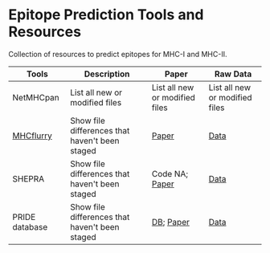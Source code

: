 # Epitope Prediction Tools and Resources

Collection of resources to predict epitopes for MHC-I and MHC-II.


| Tools | Description | Paper | Raw Data |
| --- | --- |--- |--- |
| NetMHCpan | List all new or modified files |List all new or modified files |List all new or modified files |
| [MHCflurry](https://github.com/openvax/mhcflurry)  | Show file differences that haven't been staged |[Paper](https://www.sciencedirect.com/science/article/pii/S2405471220302398) |[Data](https://data.mendeley.com/datasets/zx3kjzc3yx/3) |
| SHEPRA| Show file differences that haven't been staged |Code NA; [Paper](https://www.sciencedirect.com/science/article/pii/S1535947621000839) |[Data](https://data.mendeley.com/datasets/zx3kjzc3yx/3) |
| PRIDE database | Show file differences that haven't been staged |[DB](https://www.ebi.ac.uk/pride/); [Paper](https://com-mendeley-prod-publicsharing-pdfstore.s3.eu-west-1.amazonaws.com/6916-PUBMED/10.1093/nar/gky1106/gky1106_pdf.pdf?X-Amz-Security-Token=IQoJb3JpZ2luX2VjENP%2F%2F%2F%2F%2F%2F%2F%2F%2F%2FwEaCWV1LXdlc3QtMSJGMEQCIHAeKzS9uihmSS5ohdMXPvSsHDzB3ymVVtq%2FVXSQDb15AiAattEuyIGKzB%2Fz1Ow0Uiz33igfQ1uwix4tBguvYzm6kiqDBAgsEAQaDDEwODE2NjE5NDUwNSIMmZ2pUOxpSfOIV0u6KuAD7g%2BeECaTENwpDaPGZQWlwEWK15smo1fsbpLQyoicfJEg8qrl13GMrxNhVXt%2BfIVG2BfDbdJxEXoM5sOlvcvX%2BVMDxU5%2FxmvFy7GxUArWxEnkyefoUW%2FH5Ds3%2BFY3FiaWvfYyAgu7vBEHiq5jd00CSYcpab3jptAzgemycyXwBtD%2BuRDRxSnKXsfvEj9gHNcktUhzHFIPmPpFDIeSS%2BhvQ8I4zBlUEpL8yFLHuOUvYQdWNTKHEmTKvFHsX2sPWQv3bhgXWhovKnIRM3Tg%2BB%2B2fDMXzl9Y4pc0XjVzYfmg8jy36uvN2%2B7L5%2Fp47uEtpqY30t0OSLXqBCCExnxRirGSErHbM9mCyro6FYzcGEfDJzMPn3BsC2tfj9mQQGK7mU932h8%2BwJHECWI4jv9yK%2F%2FtltivSAz1CUHex4Kwgs30K%2B8KFHv5OfDpqiJkr16PUyFWEcR2YJcyq6SB4yhXg2LhfiGaABeObWyQjxoEq2wopkh9%2BBcaoRz2PCz7E1B9ilEHI51DwJshCf3txCB3R9bRMmf4%2F%2B7J9Fmvs9Kx7j%2BlWfuuMgFsQRKfQvkSp%2FyK4owbGvNKz7hJrjJXT3epsQWEo01wshOhjCNodnGNQD9E4uS%2ByxlPL3BbhNe9NUEen%2FfyMNqC4J0GOqYB3ltm%2FqqRiUarS8dNiWimMNne%2FBF4O3WrJIHSgytexBJEcSyrVU0ZssA%2B%2F578Uoz8gfVNE7l0G8z4BX597n%2F2UtUmInV%2FYPEgnpp7ifUDyGs96NKzGsN7MboclKwZObIjTlSc7U0BIwkBu9J3fGmuCWeLoVRps9eXEoyAMT87y1ELONdSqUvGdcUewUqsVBcoO0mx1UnFmEHE9ddmpFtdO%2FS78KP98w%3D%3D&X-Amz-Algorithm=AWS4-HMAC-SHA256&X-Amz-Date=20230106T145701Z&X-Amz-SignedHeaders=host&X-Amz-Expires=300&X-Amz-Credential=ASIARSLZVEVERENLVFMX%2F20230106%2Feu-west-1%2Fs3%2Faws4_request&X-Amz-Signature=afa27430809dee24f0fb4220fe75bae1af5de5ecc40e58fa82d87c2a6386074a) |[Data](https://data.mendeley.com/datasets/zx3kjzc3yx/3) |


